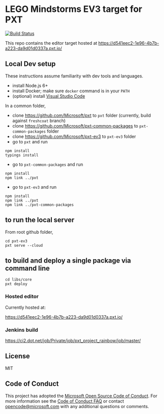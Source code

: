 # LEGO Mindstorms EV3 target for PXT

[![Build Status](https://ci2.dot.net/buildStatus/icon?job=Private/pxt_project_pink/master/pxt-ev3_Push)](https://ci2.dot.net/job/Private/job/pxt_project_pink/job/master/job/pxt-ev3_Push/)

This repo contains the editor target hosted at https://d541eec2-1e96-4b7b-a223-da9d01d0337a.pxt.io/

## Local Dev setup

These instructions assume familiarity with dev tools and languages.

* install Node.js 6+
* install Docker; make sure `docker` command is in your `PATH`
* (optional) install [Visual Studio Code](https://code.visualstudio.com/)

In a common folder,

* clone https://github.com/Microsoft/pxt to ``pxt`` folder (currently, build against `freshcoat` branch)
* clone https://github.com/Microsoft/pxt-common-packages to ``pxt-common-packages`` folder
* clone https://github.com/Microsoft/pxt-ev3 to ``pxt-ev3`` folder
* go to ``pxt`` and run

```
npm install
typings install
```

* go to ``pxt-common-packages`` and run

```
npm install
npm link ../pxt
```

* go to ``pxt-ev3`` and run

```
npm install
npm link ../pxt
npm link ../pxt-common-packages
```

## to run the local server

From root github folder,

```
cd pxt-ev3
pxt serve --cloud
```

## to build and deploy a single package via command line

```
cd libs/core
pxt deploy
```

### Hosted editor

Currently hosted at:

https://d541eec2-1e96-4b7b-a223-da9d01d0337a.pxt.io/

### Jenkins build
https://ci2.dot.net/job/Private/job/pxt_project_rainbow/job/master/

## License
MIT

## Code of Conduct

This project has adopted the [Microsoft Open Source Code of Conduct](https://opensource.microsoft.com/codeofconduct/). For more information see the [Code of Conduct FAQ](https://opensource.microsoft.com/codeofconduct/faq/) or contact [opencode@microsoft.com](mailto:opencode@microsoft.com) with any additional questions or comments.
